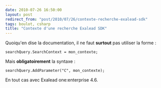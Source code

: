 ```yaml
---
date: 2010-07-26 16:50:00
layout: post
redirect_from: "post/2010/07/26/contexte-recherche-exalead-sdk"
tags: boulot, csharp
title: "Contexte d'une recherche Exalead SDK"
---
```


Quoiqu'en dise la documentation, il ne faut **surtout** pas
utiliser la forme :

```
searchQuery.SearchContext = mon_contexte;
```

Mais **obligatoirement** la syntaxe :

```
searchQuery.AddParameter("C", mon_contexte);
```

En tout cas avec Exalead one:enterprise 4.6.
